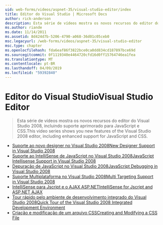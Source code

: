 ```yaml
---
uid: web-forms/videos/aspnet-35/visual-studio-editor/index
title: Editor do Visual Studio | Microsoft Docs
author: rick-anderson
description: Esta série de vídeos mostra os novos recursos do editor do Visual Studio 2008, incluindo suporte aprimorado para JavaScript e CSS.
ms.author: riande
ms.date: 11/14/2011
ms.assetid: 8d424d7b-5206-4790-a068-36d01c05ceb0
msc.legacyurl: /web-forms/videos/aspnet-35/visual-studio-editor
msc.type: chapter
ms.openlocfilehash: fda6eaf86f3822bce0ca0dd834cd187897bce69d
ms.sourcegitcommit: 0f1119340e4464720cfd16d0ff15764746ea1fea
ms.translationtype: MT
ms.contentlocale: pt-BR
ms.lasthandoff: 04/09/2019
ms.locfileid: "59392840"
---
```

# <a name="visual-studio-editor"></a><span data-ttu-id="69233-103">Editor do Visual Studio</span><span class="sxs-lookup"><span data-stu-id="69233-103">Visual Studio Editor</span></span>

> <span data-ttu-id="69233-104">Esta série de vídeos mostra os novos recursos do editor do Visual Studio 2008, incluindo suporte aprimorado para JavaScript e CSS.</span><span class="sxs-lookup"><span data-stu-id="69233-104">This video series shows you new features of the Visual Studio 2008 editor, including enhanced support for JavaScript and CSS.</span></span>


- [<span data-ttu-id="69233-105">Suporte ao novo designer no Visual Studio 2008</span><span class="sxs-lookup"><span data-stu-id="69233-105">New Designer Support in Visual Studio 2008</span></span>](new-designer-support-in-visual-studio-2008.md)
- [<span data-ttu-id="69233-106">Suporte ao IntelliSense de JavaScript no Visual Studio 2008</span><span class="sxs-lookup"><span data-stu-id="69233-106">JavaScript Intellisense Support in Visual Studio 2008</span></span>](javascript-intellisense-support-in-visual-studio-2008.md)
- [<span data-ttu-id="69233-107">Depuração de JavaScript no Visual Studio 2008</span><span class="sxs-lookup"><span data-stu-id="69233-107">JavaScript Debugging in Visual Studio 2008</span></span>](javascript-debugging-in-visual-studio-2008.md)
- [<span data-ttu-id="69233-108">Suporte Multiplataforma no Visual Studio 2008</span><span class="sxs-lookup"><span data-stu-id="69233-108">Multi Targeting Support in Visual Studio 2008</span></span>](multi-targeting-support-in-visual-studio-2008.md)
- [<span data-ttu-id="69233-109">IntelliSense para Jscript e o AJAX ASP.NET</span><span class="sxs-lookup"><span data-stu-id="69233-109">IntelliSense for Jscript and ASP.NET AJAX</span></span>](intellisense-for-jscript-and-aspnet-ajax.md)
- [<span data-ttu-id="69233-110">Tour rápido pelo ambiente de desenvolvimento integrado do Visual Studio 2008</span><span class="sxs-lookup"><span data-stu-id="69233-110">Quick Tour of the Visual Studio 2008 Integrated Development Environment</span></span>](quick-tour-of-the-visual-studio-2008-integrated-development-environment.md)
- [<span data-ttu-id="69233-111">Criação e modificação de um arquivo CSS</span><span class="sxs-lookup"><span data-stu-id="69233-111">Creating and Modifying a CSS File</span></span>](creating-and-modifying-a-css-file.md)
